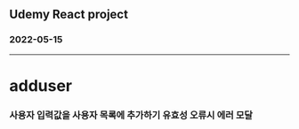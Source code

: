 ## Udemy React project
### 2022-05-15

----------------------
#  adduser
### 사용자 입력값을 사용자 목록에 추가하기 유효성 오류시 에러 모달


